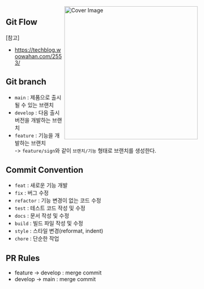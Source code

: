 <img src="https://user-images.githubusercontent.com/46489446/149169674-9838e704-1cfc-46b7-ac4a-495dd5597187.png" width="350" title="Cover Image" align="right">

## Git Flow
[참고]
- https://techblog.woowahan.com/2553/

## Git branch
- <code>main</code> : 제품으로 출시될 수 있는 브랜치
- <code>develop</code> : 다음 출시 버전을 개발하는 브랜치
- <code>feature</code> : 기능을 개발하는 브랜치\
-> <code>feature/sign</code>와 같이 <code>브랜치/기능</code> 형태로 브랜치를 생성한다.

## Commit Convention
- <code>feat</code> : 새로운 기능 개발
- <code>fix</code> : 버그 수정
- <code>refactor</code> : 기능 변경이 없는 코드 수정
- <code>test</code> : 테스트 코드 작성 및 수정
- <code>docs</code> : 문서 작성 및 수정
- <code>build</code> : 빌드 파일 작성 및 수정
- <code>style</code> : 스타일 변경(reformat, indent)
- <code>chore</code> : 단순한 작업


## PR Rules
- feature -> develop : merge commit
- develop -> main : merge commit

